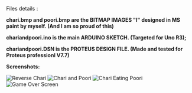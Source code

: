 
Files details :

<B> chari.bmp and poori.bmp are the BITMAP IMAGES "I" designed in MS paint by myself. (And I am so proud of this)

chariandpoori.ino is the main ARDUINO SKETCH. (Targeted for Uno R3);

chariandpoori.DSN is the PROTEUS DESIGN FILE. (Made and tested for Proteus professionl V7.7)</B>


<B> Screenshots:</B>

<img src="https://github.com/srihariash999/Arduino-Experiments/blob/master/Chari%20and%20Poori%20(Actual)/Screenshots/Screenshot%20(117).png" alt="Reverse Chari">

<img src="https://github.com/srihariash999/Arduino-Experiments/blob/master/Chari%20and%20Poori%20(Actual)/Screenshots/Screenshot%20(118).png" alt="Chari and Poori">

<img src="https://github.com/srihariash999/Arduino-Experiments/blob/master/Chari%20and%20Poori%20(Actual)/Screenshots/Screenshot%20(119).png" alt="Chari Eating Poori">


<img src="https://github.com/srihariash999/Arduino-Experiments/blob/master/Chari%20and%20Poori%20(Actual)/Screenshots/Screenshot%20(120).png" alt="Game Over Screen">

